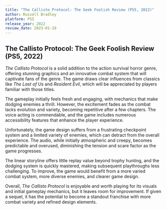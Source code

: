 ```yaml
---
title: "The Callisto Protocol: The Geek Foolish Review (PS5, 2022)"
author: Russell Bradley
platform: PS5
release_year: 2022
review_date: 2023-01-19
---
```


## The Callisto Protocol: The Geek Foolish Review (PS5, 2022)

_The Callisto Protocol_ is a solid addition to the action survival horror genre, 
offering stunning graphics and an innovative combat system that will captivate fans of the genre. 
The game draws clear influences from classics like _The Last of Us_ and _Resident Evil_, 
which will be appreciated by players familiar with those titles.

The gameplay initially feels fresh and engaging, with mechanics that make dodging enemies a thrill. 
However, the excitement fades as the combat lacks evolution and variety, becoming repetitive after a few chapters. 
The voice acting is commendable, and the game includes numerous accessibility features that enhance the player experience.

Unfortunately, the game design suffers from a frustrating checkpoint system and a limited variety of enemies, 
which can detract from the overall experience. The audio, while initially atmospheric and creepy, 
becomes predictable and overused, diminishing the tension and scare factor as the game progresses.

The linear storyline offers little replay value beyond trophy hunting, and the dodging system is quickly mastered, 
making subsequent playthroughs less challenging. To improve, the game would benefit from a more varied combat system, 
more diverse enemies, and clearer game design.

Overall, _The Callisto Protocol_ is enjoyable and worth playing for its visuals and initial gameplay mechanics, 
but it leaves room for improvement. If given a sequel, it has the potential to become a standout franchise with more combat variety and refined design elements.

